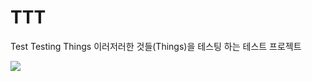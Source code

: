 # TTT
Test Testing Things
이러저러한 것들(Things)을 테스팅 하는 테스트 프로젝트

![](https://app.travis-ci.com/bbvch13531/TTT.svg?branch=main)
